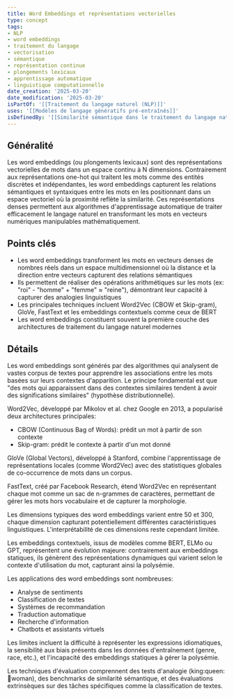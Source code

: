 ```yaml
---
title: Word Embeddings et représentations vectorielles
type: concept
tags:
- NLP
- word embeddings
- traitement du langage
- vectorisation
- sémantique
- représentation continue
- plongements lexicaux
- apprentissage automatique
- linguistique computationnelle
date_creation: '2025-03-20'
date_modification: '2025-03-20'
isPartOf: '[[Traitement du langage naturel (NLP)]]'
uses: '[[Modèles de langage génératifs pré-entraînés]]'
isDefinedBy: '[[Similarité sémantique dans le traitement du langage naturel]]'
---
```


## Généralité

Les word embeddings (ou plongements lexicaux) sont des représentations vectorielles de mots dans un espace continu à N dimensions. Contrairement aux représentations one-hot qui traitent les mots comme des entités discrètes et indépendantes, les word embeddings capturent les relations sémantiques et syntaxiques entre les mots en les positionnant dans un espace vectoriel où la proximité reflète la similarité. Ces représentations denses permettent aux algorithmes d'apprentissage automatique de traiter efficacement le langage naturel en transformant les mots en vecteurs numériques manipulables mathématiquement.

## Points clés

- Les word embeddings transforment les mots en vecteurs denses de nombres réels dans un espace multidimensionnel où la distance et la direction entre vecteurs capturent des relations sémantiques
- Ils permettent de réaliser des opérations arithmétiques sur les mots (ex: "roi" - "homme" + "femme" ≈ "reine"), démontrant leur capacité à capturer des analogies linguistiques
- Les principales techniques incluent Word2Vec (CBOW et Skip-gram), GloVe, FastText et les embeddings contextuels comme ceux de BERT
- Les word embeddings constituent souvent la première couche des architectures de traitement du langage naturel modernes

## Détails

Les word embeddings sont générés par des algorithmes qui analysent de vastes corpus de textes pour apprendre les associations entre les mots basées sur leurs contextes d'apparition. Le principe fondamental est que "des mots qui apparaissent dans des contextes similaires tendent à avoir des significations similaires" (hypothèse distributionnelle).

Word2Vec, développé par Mikolov et al. chez Google en 2013, a popularisé deux architectures principales:
- CBOW (Continuous Bag of Words): prédit un mot à partir de son contexte
- Skip-gram: prédit le contexte à partir d'un mot donné

GloVe (Global Vectors), développé à Stanford, combine l'apprentissage de représentations locales (comme Word2Vec) avec des statistiques globales de co-occurrence de mots dans un corpus.

FastText, créé par Facebook Research, étend Word2Vec en représentant chaque mot comme un sac de n-grammes de caractères, permettant de gérer les mots hors vocabulaire et de capturer la morphologie.

Les dimensions typiques des word embeddings varient entre 50 et 300, chaque dimension capturant potentiellement différentes caractéristiques linguistiques. L'interprétabilité de ces dimensions reste cependant limitée.

Les embeddings contextuels, issus de modèles comme BERT, ELMo ou GPT, représentent une évolution majeure: contrairement aux embeddings statiques, ils génèrent des représentations dynamiques qui varient selon le contexte d'utilisation du mot, capturant ainsi la polysémie.

Les applications des word embeddings sont nombreuses:
- Analyse de sentiments
- Classification de textes
- Systèmes de recommandation
- Traduction automatique
- Recherche d'information
- Chatbots et assistants virtuels

Les limites incluent la difficulté à représenter les expressions idiomatiques, la sensibilité aux biais présents dans les données d'entraînement (genre, race, etc.), et l'incapacité des embeddings statiques à gérer la polysémie.

Les techniques d'évaluation comprennent des tests d'analogie (king:queen::man:woman), des benchmarks de similarité sémantique, et des évaluations extrinsèques sur des tâches spécifiques comme la classification de textes.